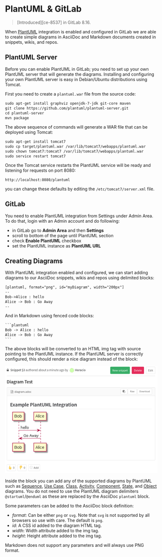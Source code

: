 # PlantUML & GitLab

> [Introduced][ce-8537] in GitLab 8.16.

When [PlantUML](http://plantuml.com) integration is enabled and configured in
GitLab we are able to create simple diagrams in AsciiDoc and Markdown documents
created in snippets, wikis, and repos.

## PlantUML Server

Before you can enable PlantUML in GitLab; you need to set up your own PlantUML
server that will generate the diagrams. Installing and configuring your
own PlantUML server is easy in Debian/Ubuntu distributions using Tomcat.

First you need to create a `plantuml.war` file from the source code:

```
sudo apt-get install graphviz openjdk-7-jdk git-core maven
git clone https://github.com/plantuml/plantuml-server.git
cd plantuml-server
mvn package
```

The above sequence of commands will generate a WAR file that can be deployed
using Tomcat:

```
sudo apt-get install tomcat7
sudo cp target/plantuml.war /var/lib/tomcat7/webapps/plantuml.war
sudo chown tomcat7:tomcat7 /var/lib/tomcat7/webapps/plantuml.war
sudo service restart tomcat7
```

Once the Tomcat service restarts the PlantUML service will be ready and
listening for requests on port 8080:

```
http://localhost:8080/plantuml
```

you can change these defaults by editing the `/etc/tomcat7/server.xml` file.


## GitLab

You need to enable PlantUML integration from Settings under Admin Area. To do
that, login with an Admin account and do following:

 - in GitLab go to **Admin Area** and then **Settings**
 - scroll to bottom of the page until PlantUML section
 - check **Enable PlantUML** checkbox
 - set the PlantUML instance as **PlantUML URL**

## Creating Diagrams

With PlantUML integration enabled and configured, we can start adding diagrams to
our AsciiDoc snippets, wikis and repos using delimited blocks:

```
[plantuml, format="png", id="myDiagram", width="200px"]
--
Bob->Alice : hello
Alice -> Bob : Go Away
--
```

And in Markdown using fenced code blocks:

    ```plantuml
    Bob -> Alice : hello
    Alice -> Bob : Go Away
    ```

The above blocks will be converted to an HTML img tag with source pointing to the
PlantUML instance. If the PlantUML server is correctly configured, this should
render a nice diagram instead of the block:

![PlantUML Integration](../img/integration/plantuml-example.png)

Inside the block you can add any of the supported diagrams by PlantUML such as
[Sequence](http://plantuml.com/sequence-diagram), [Use Case](http://plantuml.com/use-case-diagram),
[Class](http://plantuml.com/class-diagram), [Activity](http://plantuml.com/activity-diagram-legacy),
[Component](http://plantuml.com/component-diagram), [State](http://plantuml.com/state-diagram),
and [Object](http://plantuml.com/object-diagram) diagrams. You do not need to use the PlantUML
diagram delimiters `@startuml`/`@enduml` as these are replaced by the AsciiDoc `plantuml` block.

Some parameters can be added to the AsciiDoc block definition:

 - *format*: Can be either `png` or `svg`. Note that `svg` is not supported by
   all browsers so use with care. The default is `png`.
 - *id*: A CSS id added to the diagram HTML tag.
 - *width*: Width attribute added to the img tag.
 - *height*: Height attribute added to the img tag.

Markdown does not support any parameters and will always use PNG format.
